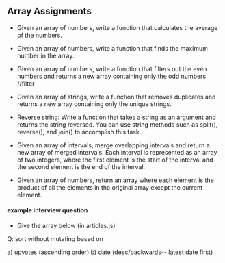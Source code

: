 ## Array Assignments

- Given an array of numbers, write a function that calculates the average of the numbers.

- Given an array of numbers, write a function that finds the maximum number in the array.

- Given an array of numbers, write a function that filters out the even numbers and returns a new array containing only the odd numbers //filter

- Given an array of strings, write a function that removes duplicates and returns a new array containing only the unique strings.

- Reverse string: Write a function that takes a string as an argument and returns the string reversed. You can use string methods such as split(), reverse(), and join() to accomplish this task.

- Given an array of intervals, merge overlapping intervals and return a new array of merged intervals. Each interval is represented as an array of two integers, where the first element is the start of the interval and the second element is the end of the interval.
<!-- [[2,6],[5,9],[4,9]] -->

- Given an array of numbers, return an array where each element is the product of all the elements in the original array except the current element.

<!--  [1,2,3,4,5,6,7]  -->
<!--  [45, ]  -->
#### example interview question

- Give the array below (in articles.js)

Q: sort without mutating based on

a) upvotes (ascending order)
b) date (desc/backwards-- latest date first)
